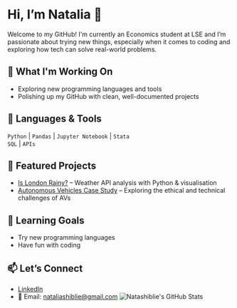 # Hi, I’m Natalia 👋

Welcome to my GitHub! I'm currently an Economics student at LSE and I’m passionate about trying new things, especially when it comes to coding and exploring how tech can solve real-world problems.

## 🚀 What I'm Working On
- Exploring new programming languages and tools
- Polishing up my GitHub with clean, well-documented projects

## 🧰 Languages & Tools
`Python` | `Pandas` | `Jupyter Notebook` | `Stata`  
`SQL` | `APIs`

## 📌 Featured Projects
- [Is London Rainy?](https://github.com/natashiblie/is-london-rainy) – Weather API analysis with Python & visualisation  
- [Autonomous Vehicles Case Study](https://github.com/natashiblie/autonomous-vehicles-case-study) – Exploring the ethical and technical challenges of AVs  

## 🌱 Learning Goals
- Try new programming languages
- Have fun with coding

## 📫 Let’s Connect
- [LinkedIn](https://www.linkedin.com/in/natalia-ashiblie/)
- 📧 Email: nataliashiblie@gmail.com
![Natashiblie's GitHub Stats](https://github-readme-stats.vercel.app/api?username=natashiblie&show_icons=true&theme=default)

